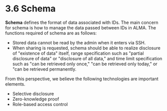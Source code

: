 # 3.6 Schema

**Schema** defines the format of data associated with IDs. The main concern for schema is how to manage the data passed between IDs in ALMA. The functions required of schema are as follows:

* Stored data cannot be read by the admin when it enters via SSH.
* When sharing is requested, schema should be able to realize disclosure of "existence of data" itself, range specification such as "partial disclosure of data" or "disclosure of all data," and time limit specification such as "can be retrieved only once," "can be retrieved only today," or "can be retrieved permanently.

From this perspective, we believe the following technologies are important elements.

* Selective disclosure
* Zero-knowledge proof
* Role-based access control

